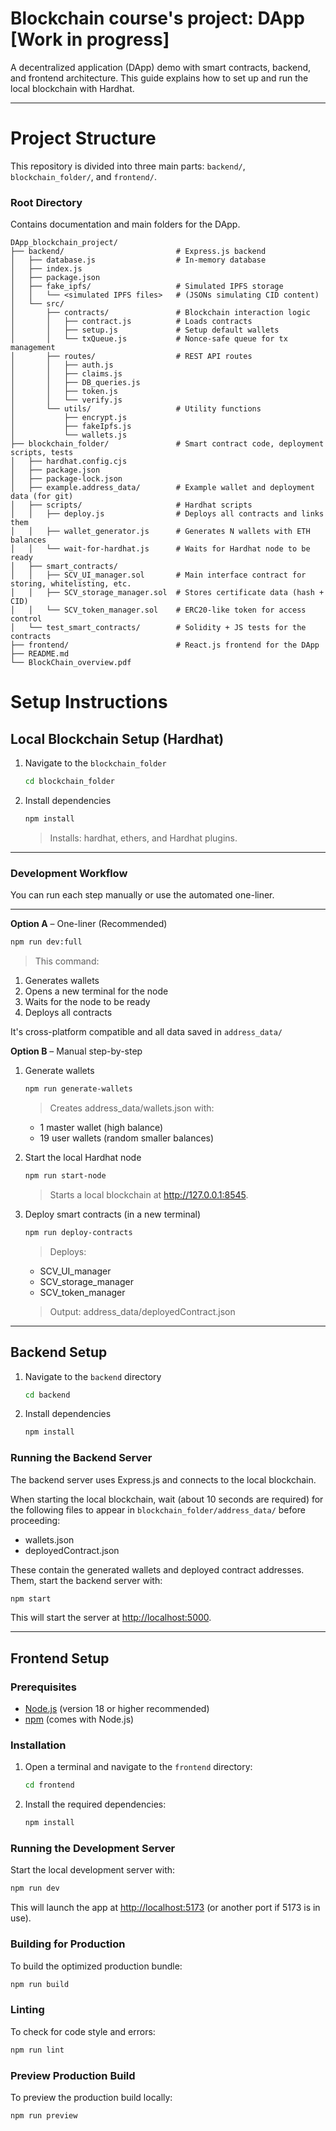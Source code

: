 # Blockchain course's project: DApp [Work in progress]

A decentralized application (DApp) demo with smart contracts, backend, and frontend architecture.
This guide explains how to set up and run the local blockchain with Hardhat.

---
# Project Structure

This repository is divided into three main parts: `backend/`, `blockchain_folder/`, and `frontend/`.

### Root Directory

Contains documentation and main folders for the DApp.
```
DApp_blockchain_project/
├── backend/                         # Express.js backend
│   ├── database.js                  # In-memory database
│   ├── index.js
│   ├── package.json
│   ├── fake_ipfs/                   # Simulated IPFS storage
│   │   └── <simulated IPFS files>   # (JSONs simulating CID content)
│   └── src/
│       ├── contracts/               # Blockchain interaction logic
│       │   ├── contract.js          # Loads contracts
│       │   ├── setup.js             # Setup default wallets
│       │   └── txQueue.js           # Nonce-safe queue for tx management
│       ├── routes/                  # REST API routes
│       │   ├── auth.js
│       │   ├── claims.js
│       │   ├── DB_queries.js
│       │   ├── token.js
│       │   └── verify.js
│       └── utils/                   # Utility functions
│           ├── encrypt.js
│           ├── fakeIpfs.js
│           └── wallets.js
├── blockchain_folder/               # Smart contract code, deployment scripts, tests
│   ├── hardhat.config.cjs
│   ├── package.json
│   ├── package-lock.json
│   ├── example.address_data/        # Example wallet and deployment data (for git)
│   ├── scripts/                     # Hardhat scripts
│   │   ├── deploy.js                # Deploys all contracts and links them
│   │   ├── wallet_generator.js      # Generates N wallets with ETH balances
│   │   └── wait-for-hardhat.js      # Waits for Hardhat node to be ready
│   ├── smart_contracts/
│   │   ├── SCV_UI_manager.sol       # Main interface contract for storing, whitelisting, etc.
│   │   ├── SCV_storage_manager.sol  # Stores certificate data (hash + CID)
│   │   └── SCV_token_manager.sol    # ERC20-like token for access control
│   └── test_smart_contracts/        # Solidity + JS tests for the contracts
├── frontend/                        # React.js frontend for the DApp
├── README.md
└── BlockChain_overview.pdf
```


# Setup Instructions
## Local Blockchain Setup (Hardhat)

1. Navigate to the `blockchain_folder`

   ```bash
   cd blockchain_folder
   ```

2. Install dependencies

   ```bash
   npm install
   ```
   > Installs: hardhat, ethers, and Hardhat plugins.
---

### Development Workflow

You can run each step manually or use the automated one-liner.

---

**Option A** – One-liner (Recommended)

   ```bash
   npm run dev:full
   ```
   
   > This command:
   1. Generates wallets
   2. Opens a new terminal for the node
   3. Waits for the node to be ready
   4. Deploys all contracts

   It's cross-platform compatible and all data saved in `address_data/`

**Option B** – Manual step-by-step

1. Generate wallets

   ```bash
   npm run generate-wallets
   ```

   > Creates address_data/wallets.json with:
   - 1 master wallet (high balance)
   - 19 user wallets (random smaller balances)

2. Start the local Hardhat node
   ```bash
   npm run start-node
   ```
   > Starts a local blockchain at http://127.0.0.1:8545.

3. Deploy smart contracts (in a new terminal)
   ```bash
   npm run deploy-contracts
   ```
    > Deploys:
    - SCV_UI_manager
    - SCV_storage_manager
    - SCV_token_manager

    > Output: address_data/deployedContract.json

---

## Backend Setup

1. Navigate to the `backend` directory

   ```bash
   cd backend
   ```

2. Install dependencies

   ```bash
   npm install
   ```

### Running the Backend Server

   The backend server uses Express.js and connects to the local blockchain.

   When starting the local blockchain, wait (about 10 seconds are required) for the following files to appear in `blockchain_folder/address_data/` before proceeding:
   - wallets.json
   - deployedContract.json

   These contain the generated wallets and deployed contract addresses.
   Them, start the backend server with:

   ```bash
   npm start
   ```

   This will start the server at [http://localhost:5000](http://localhost:5000).

---

## Frontend Setup

### Prerequisites

- [Node.js](https://nodejs.org/) (version 18 or higher recommended)
- [npm](https://www.npmjs.com/) (comes with Node.js)

### Installation

1. Open a terminal and navigate to the `frontend` directory:

   ```sh
   cd frontend
   ```

2. Install the required dependencies:

   ```sh
   npm install
   ```

### Running the Development Server

Start the local development server with:

```sh
npm run dev
```

This will launch the app at [http://localhost:5173](http://localhost:5173) (or another port if 5173 is in use).

### Building for Production

To build the optimized production bundle:

```sh
npm run build
```

### Linting

To check for code style and errors:

```sh
npm run lint
```

### Preview Production Build

To preview the production build locally:

```sh
npm run preview
```

